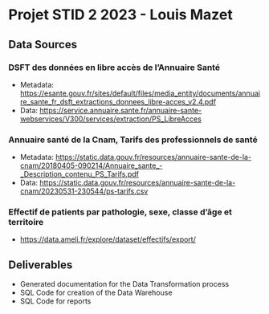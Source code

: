 # Projet STID 2 2023 - Louis Mazet

## Data Sources
### DSFT des données en libre accès de l’Annuaire Santé
- Metadata: https://esante.gouv.fr/sites/default/files/media_entity/documents/annuaire_sante_fr_dsft_extractions_donnees_libre-acces_v2.4.pdf
- Data: https://service.annuaire.sante.fr/annuaire-sante-webservices/V300/services/extraction/PS_LibreAcces

### Annuaire santé de la Cnam, Tarifs des professionnels de santé
- Metadata: https://static.data.gouv.fr/resources/annuaire-sante-de-la-cnam/20180405-090214/Annuaire_sante_-_Description_contenu_PS_Tarifs.pdf
- Data: https://static.data.gouv.fr/resources/annuaire-sante-de-la-cnam/20230531-230544/ps-tarifs.csv

### Effectif de patients par pathologie, sexe, classe d’âge et territoire
- https://data.ameli.fr/explore/dataset/effectifs/export/

## Deliverables
- Generated documentation for the Data Transformation process
- SQL Code for creation of the Data Warehouse
- SQL Code for reports